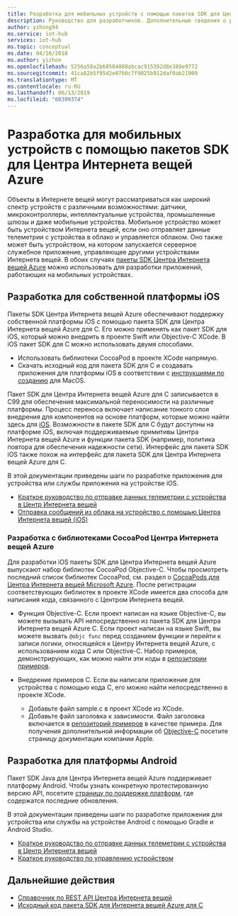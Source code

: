 ```yaml
---
title: Разработка для мобильных устройств с помощью пакетов SDK для Центра Интернета вещей Azure | Документация Майкрософт
description: Руководство для разработчиков. Дополнительные сведения о разработке для мобильных устройств с помощью пакетов SDK для Центра Интернета вещей Azure.
author: yzhong94
ms.service: iot-hub
services: iot-hub
ms.topic: conceptual
ms.date: 04/16/2018
ms.author: yizhon
ms.openlocfilehash: 5256a58a2b68584888abcac915392d8e389e9772
ms.sourcegitcommit: 41ca82b5f95d2e07b0c7f9025b912daf0ab21909
ms.translationtype: MT
ms.contentlocale: ru-RU
ms.lasthandoff: 06/13/2019
ms.locfileid: "60399374"
---
```

# <a name="develop-for-mobile-devices-using-azure-iot-sdks"></a>Разработка для мобильных устройств с помощью пакетов SDK для Центра Интернета вещей Azure

Объекты в Интернете вещей могут рассматриваться как широкий спектр устройств с различными возможностями: датчики, микроконтроллеры, интеллектуальные устройства, промышленные шлюзы и даже мобильные устройства.  Мобильное устройство может быть устройством Интернета вещей, если оно отправляет данные телеметрии с устройства в облако и управляется облаком.  Оно также может быть устройством, на котором запускается серверное служебное приложение, управляющее другими устройствами Интернета вещей.  В обоих случаях [пакеты SDK Центра Интернета вещей Azure](https://docs.microsoft.com/azure/iot-hub/iot-hub-devguide-sdks) можно использовать для разработки приложений, работающих на мобильных устройствах.  

## <a name="develop-for-native-ios-platform"></a>Разработка для собственной платформы iOS

Пакеты SDK Центра Интернета вещей Azure обеспечивают поддержку собственной платформы iOS с помощью пакета SDK для Центра Интернета вещей Azure для C.  Его можно применять как пакет SDK для iOS, который можно внедрить в проекте Swift или Objective-C XCode.  В iOS пакет SDK для C можно использовать двумя способами.

* Использовать библиотеки CocoaPod в проекте XCode напрямую.  
* Скачать исходный код для пакета SDK для C и создавать приложения для платформы iOS в соответствии с [инструкциями по созданию](https://github.com/Azure/azure-iot-sdk-c/blob/master/doc/devbox_setup.md) для MacOS.  

Пакет SDK для Центра Интернета вещей Azure для C записывается в C99 для обеспечения максимальной переносимости на различные платформы.  Процесс переноса включает написание тонкого слоя внедрения для компонентов на основе платформ, которые можно найти здесь для [iOS](https://github.com/Azure/azure-c-shared-utility/tree/master/pal/ios-osx).  Возможности в пакете SDK для C будут доступны на платформе iOS, включая поддерживаемые примитивы Центра Интернета вещей Azure и функции пакета SDK (например, политика повтора для обеспечения надежности сети).  Интерфейс для пакета SDK iOS также похож на интерфейс для пакета SDK для Центра Интернета вещей Azure для C.  

В этой документации приведены шаги по разработке приложения для устройства или службы приложения на устройстве iOS.

* [Краткое руководство по отправке данных телеметрии с устройства в Центр Интернета вещей](quickstart-send-telemetry-ios.md)  
* [Отправка сообщений из облака на устройство с помощью Центра Интернета вещей (iOS)](iot-hub-ios-swift-c2d.md) 

### <a name="develop-with-azure-iot-hub-cocoapod-libraries"></a>Разработка с библиотеками CocoaPod Центра Интернета вещей Azure

Для разработки iOS пакеты SDK для Центра Интернета вещей Azure выпускают набор библиотек CocoaPod Objective-C.  Чтобы просмотреть последний список библиотек CocoaPod, см. раздел о [CocoaPods для Центра Интернета вещей Microsoft Azure](https://github.com/Azure/azure-iot-sdk-c/blob/master/iothub_client/samples/ios/CocoaPods.md).  После регистрации соответствующих библиотек в проекте XCode имеется два способа для написания кода, связанного с Центром Интернета вещей.

* Функция Objective-C. Если проект написан на языке Objective-C, вы можете вызывать API непосредственно из пакета SDK для Центра Интернета вещей Azure C.  Если проект написан на языке Swift, вы можете вызвать `@objc func` перед созданием функции и перейти к записи логики, относящейся к Центру Интернета вещей Azure, с использованием кода C или Objective-C.  Набор примеров, демонстрирующих, как можно найти эти коды в [репозитории примеров](https://github.com/Azure-Samples/azure-iot-samples-ios).  

* Внедрение примеров C. Если вы написали приложение для устройства с помощью кода C, его можно найти непосредственно в проекте XCode.
    * Добавьте файл sample.c в проект XCode из XCode.  
    * Добавьте файл заголовка к зависимости.  Файл заголовка включается в [репозиторий примеров](https://github.com/Azure-Samples/azure-iot-samples-ios) в качестве примера. Для получения дополнительной информации об [Objective-C](https://developer.apple.com/documentation/objectivec) посетите страницу документации компании Apple.

## <a name="develop-for-android-platform"></a>Разработка для платформы Android
Пакет SDK Java для Центра Интернета вещей Azure поддерживает платформу Android.  Чтобы узнать конкретную протестированную версию API, посетите [страницу по поддержке платформ](iot-hub-device-sdk-platform-support.md), где содержатся последние обновления.

В этой документации приведены шаги по разработке приложения для устройства или службы на устройстве Android с помощью Gradle и Android Studio.

* [Краткое руководство по отправке данных телеметрии с устройства в Центр Интернета вещей](quickstart-send-telemetry-android.md)  
* [Краткое руководство по управлению устройством](quickstart-control-device-android.md) 

## <a name="next-steps"></a>Дальнейшие действия

* [Справочник по REST API Центра Интернета вещей](https://docs.microsoft.com/rest/api/iothub/)
* [Исходный код пакета SDK для Интернета вещей Azure для C](https://github.com/Azure/azure-iot-sdk-c)
